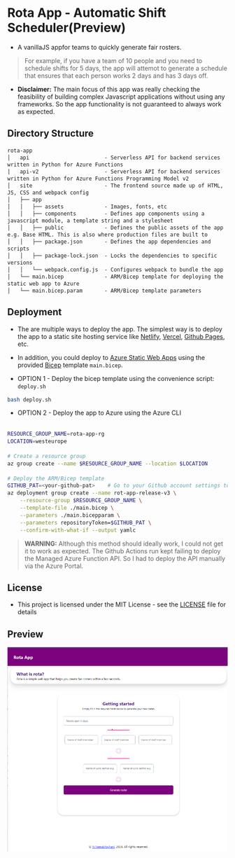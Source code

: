 # Rota App - Automatic Shift Scheduler(Preview)

* A vanillaJS appfor teams to quickly generate fair rosters. 

> For example, if you have a team of 10 people and you need to schedule shifts for 5 days, the app will attemot to  generate a schedule that ensures that each person works 2 days and has 3 days off.

* **Disclaimer:** The main focus of this app was really checking the feasibility of building complex Javascript applications without using any frameworks. So the app functionality is not guaranteed to always work as expected.


## Directory Structure

```
rota-app
│   api                        - Serverless API for backend services written in Python for Azure Functions
|   api-v2                     - Serverless API for backend services written in Python for Azure Functions Programming Model v2
│   site                       - The frontend source made up of HTML, JS, CSS and webpack config
│   ├── app
│   │   ├── assets             - Images, fonts, etc
│   │   ├── components         - Defines app components using a javascript module, a template string and a stylesheet
│   │   ├── public             - Defines the public assets of the app e.g. Base HTML. This is also where production files are built to
│   │   ├── package.json       - Defines the app dependencies and scripts
│   │   ├── package-lock.json  - Locks the dependencies to specific versions
│   │   └── webpack.config.js  - Configures webpack to bundle the app 
│   └── main.bicep             - ARM/Bicep template for deploying the static web app to Azure
│   └── main.bicep.param       - ARM/Bicep template parameters

```


## Deployment

* The are multiple ways to deploy the app. The simplest way is to deploy the app to a static site hosting service like [Netlify](https://www.netlify.com/), [Vercel](https://vercel.com/), [Github Pages](https://pages.github.com/), etc.
* In addition, you could deploy to [Azure Static Web Apps](https://portal.azure.com/#create/Microsoft.StaticApp) using the provided [Bicep](https://learn.microsoft.com/en-us/azure/azure-resource-manager/bicep/overview?tabs=bicep) template `main.bicep`.

* OPTION 1 - Deploy the bicep template using the convenience script: `deploy.sh`

```bash
bash deploy.sh
```


* OPTION 2 - Deploy the app to Azure using the Azure CLI


```bash

RESOURCE_GROUP_NAME=rota-app-rg
LOCATION=westeurope

# Create a resource group
az group create --name $RESOURCE_GROUP_NAME --location $LOCATION

# Deploy the ARM/Bicep template
GITHUB_PAT=<your-github-pat>    # Go to your Github account settings to create a Personal Access Token
az deployment group create --name rot-app-release-v3 \
    --resource-group $RESOURCE_GROUP_NAME \
    --template-file ./main.bicep \
    --parameters ./main.bicepparam \
    --parameters repositoryToken=$GITHUB_PAT \
    --confirm-with-what-if --output yamlc

```

> **WARNING:** Although this method should ideally work, I could not get it to work as expected. The Github Actions run kept failing to deploy the Managed Azure
Function API. So I had to deploy the API manually via the Azure Portal.

## License

* This project is licensed under the MIT License - see the [LICENSE](LICENSE) file for details

## Preview

![Rota App Home](./rota-app-home.png)

